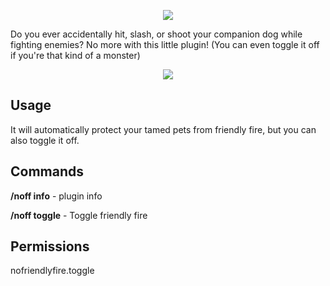 <p align="center">
  <img src="https://i.imgur.com/DiZanws.png">
</p>

Do you ever accidentally hit, slash, or shoot your companion dog while fighting enemies? No more with this little plugin! (You can even toggle it off if you're that kind of a monster)

<p align="center">
  <img src="https://i.imgur.com/BVN7zeh.gif">
</p>

## Usage
It will automatically protect your tamed pets from friendly fire, but you can also toggle it off.

## Commands
**/noff info** - plugin info

**/noff toggle** - Toggle friendly fire

## Permissions
nofriendlyfire.toggle

